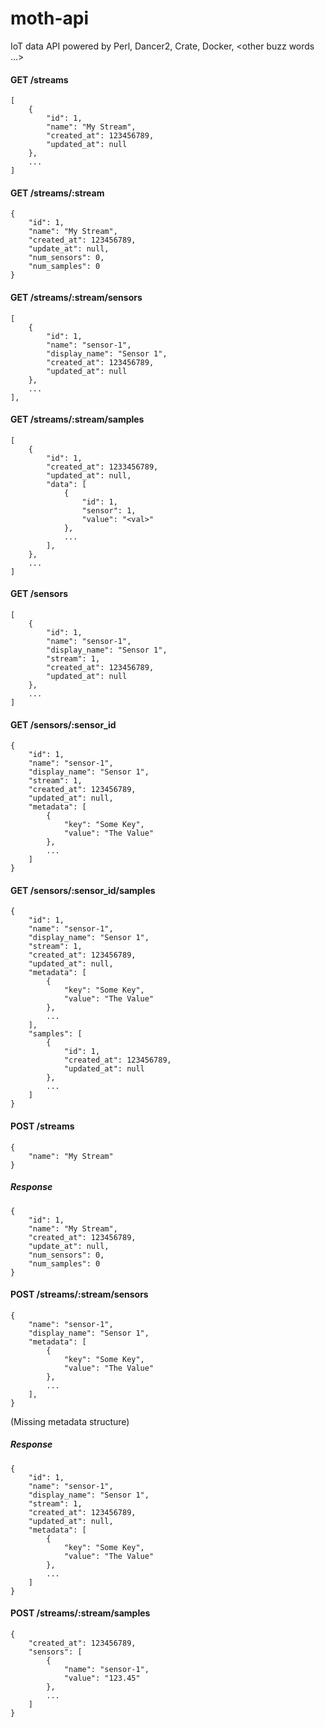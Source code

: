 # moth-api
IoT data API powered by Perl, Dancer2, Crate, Docker, &lt;other buzz words ...>


#### GET /streams

    [
        {
            "id": 1,
            "name": "My Stream",
            "created_at": 123456789,
            "updated_at": null
        },
        ...
    ]

#### GET /streams/:stream

    {
        "id": 1,
        "name": "My Stream",
        "created_at": 123456789,
        "update_at": null,
        "num_sensors": 0,
        "num_samples": 0
    }

#### GET /streams/:stream/sensors

    [
        {
            "id": 1,
            "name": "sensor-1",
            "display_name": "Sensor 1",
            "created_at": 123456789,
            "updated_at": null
        },
        ...
    ],

#### GET /streams/:stream/samples

    [
        {
            "id": 1,
            "created_at": 1233456789,
            "updated_at": null,
            "data": [
                {
                    "id": 1,
                    "sensor": 1,
                    "value": "<val>"
                },
                ...
            ],
        },
        ...
    ]

#### GET /sensors

    [
        {
            "id": 1,
            "name": "sensor-1",
            "display_name": "Sensor 1",
            "stream": 1,
            "created_at": 123456789,
            "updated_at": null
        },
        ...
    ]

#### GET /sensors/:sensor_id

    {
        "id": 1,
        "name": "sensor-1",
        "display_name": "Sensor 1",
        "stream": 1,
        "created_at": 123456789,
        "updated_at": null,
        "metadata": [
            {
                "key": "Some Key",
                "value": "The Value"
            },
            ...
        ]
    }

#### GET /sensors/:sensor_id/samples

    {
        "id": 1,
        "name": "sensor-1",
        "display_name": "Sensor 1",
        "stream": 1,
        "created_at": 123456789,
        "updated_at": null,
        "metadata": [
            {
                "key": "Some Key",
                "value": "The Value"
            },
            ...
        ],
        "samples": [
            {
                "id": 1,
                "created_at": 123456789,
                "updated_at": null
            },
            ...
        ]
    }


#### POST /streams

    {
        "name": "My Stream"
    }

##### Response

    {
        "id": 1,
        "name": "My Stream",
        "created_at": 123456789,
        "update_at": null,
        "num_sensors": 0,
        "num_samples": 0
    }

#### POST /streams/:stream/sensors

    {
        "name": "sensor-1",
        "display_name": "Sensor 1",
        "metadata": [
            {
                "key": "Some Key",
                "value": "The Value"
            },
            ...
        ],
    }

(Missing metadata structure)
    
##### Response

    {
        "id": 1,
        "name": "sensor-1",
        "display_name": "Sensor 1",
        "stream": 1,
        "created_at": 123456789,
        "updated_at": null,
        "metadata": [
            {
                "key": "Some Key",
                "value": "The Value"
            },
            ...
        ]
    }

#### POST /streams/:stream/samples

    {
        "created_at": 123456789,
        "sensors": [
            {
                "name": "sensor-1",
                "value": "123.45"
            },
            ...
        ]
    }

